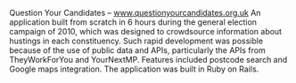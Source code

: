 Question Your Candidates – www.questionyourcandidates.org.uk
An application built from scratch in 6 hours during the general election campaign of 2010, which was designed to crowdsource information about hustings in each constituency. Such rapid development was possible because of the use of public data and APIs, particularly the APIs from TheyWorkForYou and YourNextMP. Features included postcode search and Google maps integration. The application was built in Ruby on Rails.
